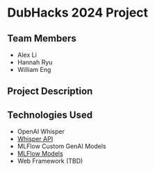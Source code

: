 # DubHacks 2024 Project
## Team Members
- Alex Li
- Hannah Ryu
- William Eng

## Project Description


## Technologies Used
- OpenAI Whisper
 - [Whisper API](https://whisperapi.com/)
- MLFlow Custom GenAI Models
 - [MLFlow Models](https://mlflow.org/docs/latest/models.html)
- Web Framework (TBD)